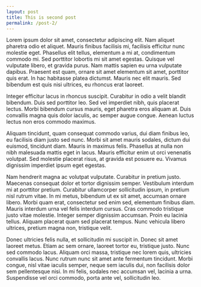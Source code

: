 ```yaml
---
layout: post
title: This is second post
permalink: /post-2/
---
```


Lorem ipsum dolor sit amet, consectetur adipiscing elit. Nam aliquet pharetra odio et aliquet. Mauris finibus facilisis mi, facilisis efficitur nunc molestie eget. Phasellus elit tellus, elementum a mi at, condimentum commodo mi. Sed porttitor lobortis mi sit amet egestas. Quisque vel vulputate libero, et gravida purus. Nam mattis sapien eu urna vulputate dapibus. Praesent est quam, ornare sit amet elementum sit amet, porttitor quis erat. In hac habitasse platea dictumst. Mauris nec elit mauris. Sed bibendum est quis nisi ultrices, eu rhoncus erat laoreet.

Integer efficitur lacus in rhoncus suscipit. Curabitur in odio a velit blandit bibendum. Duis sed porttitor leo. Sed vel imperdiet nibh, quis placerat lectus. Morbi bibendum cursus mauris, eget pharetra eros aliquam at. Duis convallis magna quis dolor iaculis, ac semper augue congue. Aenean luctus lectus non eros commodo maximus.

Aliquam tincidunt, quam consequat commodo varius, dui diam finibus leo, eu facilisis diam justo sed nunc. Morbi sit amet mauris sodales, dictum dui euismod, tincidunt diam. Mauris in maximus felis. Phasellus at nulla non nibh malesuada mattis eget in lacus. Mauris efficitur enim ut orci venenatis volutpat. Sed molestie placerat risus, at gravida est posuere eu. Vivamus dignissim imperdiet ipsum eget egestas.

Nam hendrerit magna ac volutpat vulputate. Curabitur in pretium justo. Maecenas consequat dolor et tortor dignissim semper. Vestibulum interdum mi at porttitor pretium. Curabitur ullamcorper sollicitudin ipsum, in pretium nisl rutrum vitae. In mi metus, bibendum ut ex sit amet, accumsan ornare libero. Morbi quam erat, consectetur sed enim sed, elementum finibus diam. Mauris interdum urna vel felis interdum cursus. Cras commodo tristique justo vitae molestie. Integer semper dignissim accumsan. Proin eu lacinia tellus. Aliquam placerat quam sed placerat tempus. Nunc vehicula libero ultrices, pretium magna non, tristique velit.

Donec ultricies felis nulla, et sollicitudin mi suscipit in. Donec sit amet laoreet metus. Etiam ac sem ornare, laoreet tortor eu, tristique justo. Nunc sed commodo lacus. Aliquam orci massa, tristique nec lorem quis, ultricies convallis lacus. Nunc rutrum nunc sit amet ante fermentum tincidunt. Morbi congue, nisl vitae iaculis semper, neque sem iaculis dui, non facilisis dolor sem pellentesque nisi. In mi felis, sodales nec accumsan vel, lacinia a urna. Suspendisse vel orci commodo, porta ante vel, sollicitudin leo.

